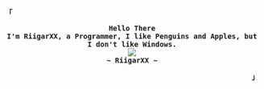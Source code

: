 <div align="justify">

<!-- Profile -->
<p align="left"><strong><samp>「</samp></strong></p>
  <p align="center">
    <samp>
      <b>
        Hello There
      <br>
        I'm RiigarXX, a Programmer, I like Penguins and Apples, but I don't like Windows.
      </b>
      <br>
          <img src="https://readme-typing-svg.herokuapp.com?font=Space+Mono&size=16&color=EBA0AC&background=45475A00&center=true&width=410&height=45&lines=I+code+beautiful+and+aesthetic+programs." />
      <br>
      <b>
        ~ RiigarXX ~
      </b>
    </samp>
  </p>
<p align="right"><strong><samp>」</samp></strong></p>
</div>
